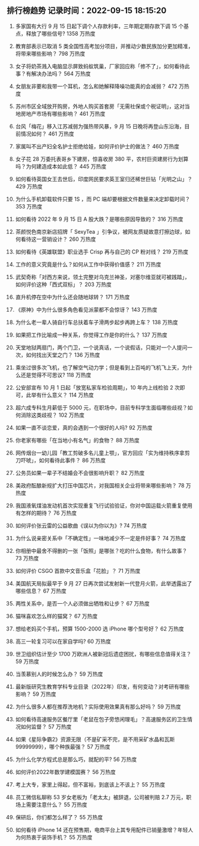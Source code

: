 
## 排行榜趋势 记录时间：2022-09-15 18:15:20
  
  1. 多家国有大行 9 月 15 日起下调个人存款利率，三年期定期存款下调 15 个基点，释放了哪些信号? 1358 万热度
    
  2. 教育部表示已取消 5 类全国性高考加分项目，并推动少数民族加分更加精准，将带来哪些影响？ 798 万热度
    
  3. 女子将奶茶溅入电脑显示屏致蚂蚁筑巢，厂家回应称「修不了」，如何看待此事？有解决办法吗？ 564 万热度
    
  4. 女朋友非要和我带一个耳机，怎么和她解释降噪功能真的会减弱？ 472 万热度
    
  5. 苏州市区全域放开购房，外地人购买首套房「无需社保或个税证明」，这对当地房地产市场有哪些影响？ 461 万热度
    
  6. 台风「梅花」移入江苏减弱为强热带风暴，9 月 15 日晚将再登山东沿海，目前情况如何？ 461 万热度
    
  7. 家属叫不出产妇全名护士拒绝给娃，如何评价护士的做法？ 460 万热度
    
  8. 女子花 28 万委托表哥乡下建房，惊喜收房 380 平，农村巨资建房行为划算吗？为何建造成本如此低？ 445 万热度
    
  9. 如何看待英国女王去世后，印度网民要求英王室归还稀世巨钻「光明之山」？ 429 万热度
    
  10. 为什么手机卸载软件只要 1S ，而 PC 端却要根据文件数量来决定卸载时间？ 353 万热度
    
  11. 如何看待 2022 年 9 月 15 日 A 股大跌？是哪些原因导致的？ 316 万热度
    
  12. 茶颜悦色南京新店招牌「 SexyTea 」引争议，被网友质疑故意打擦边球，如何看待这一营销设计？ 260 万热度
    
  13. 如何看待《英雄联盟》职业选手 Crisp 再与自己的 CP 粉对线？ 219 万热度
    
  14. 工作的意义究竟是什么？如何从工作中获得价值感？ 211 万热度
    
  15. 武契奇称「对西方来说，领土完整对乌克兰神圣，对塞尔维亚就可被践踏」，如何评价这种「西式双标」？ 203 万热度
    
  16. 直升机停在空中为什么还会随地球转？ 171 万热度
    
  17. 《原神》中为什么很多角色看见派蒙都不会惊讶？ 143 万热度
    
  18. 为什么老一辈人骑自行车总扶着车子滑两步起步再跨上车？ 138 万热度
    
  19. 如果把工作比喻成一种关系，你觉得工作是你的什么？ 137 万热度
    
  20. 天堂地狱两扇门，两个门卫，一个说真话，一个说假话，只能对一个人提问一次，如何找出天堂之门？ 136 万热度
    
  21. 乘坐过很多次飞机，也了解空气动力学；但是看到上百吨的飞机飞上天，为什么还是觉得不可思议? 118 万热度
    
  22. 公安部宣布 10 月 1 日起「放宽私家车检验周期」，10 年内上线检验 2 次即可，此举有什么意义？ 114 万热度
    
  23. 超六成专科生月薪低于 5000 元，在职场中，目前专科学生面临哪些歧视？如何消除这类歧视？ 102 万热度
    
  24. 如果一直不谈恋爱，真的会遇到一个很好的人吗? 92 万热度
    
  25. 你老家有哪些「在当地小有名气」的食物？ 88 万热度
    
  26. 网传烟台一幼儿园「教工剪破多名儿童上颚」，官方回应「实为维持秩序拿剪刀吓唬」，如何看待此事件？ 86 万热度
    
  27. 公务员如果一辈子不结婚会不会很影响升职？ 82 万热度
    
  28. 美政府酝酿新规扩大打压中国芯片，对我国相关企业将带来哪些影响？ 78 万热度
    
  29. 我国液氧煤油发动机首次实现重复飞行试验验证，你对中国运载火箭重复使用有怎样的期待？ 76 万热度
    
  30. 如何评价张云雷的公益歌曲《误以为你以为》? 74 万热度
    
  31. 为什么说亲密关系中「不确定性」一味地减少不一定是件好事？ 74 万热度
    
  32. 你相册中最舍不得删的一张「饭照」是哪张？吃的什么食物，有什么故事？ 73 万热度
    
  33. 如何评价 CSGO 首款中文音乐盒「花脸」？ 71 万热度
    
  34. 美国航天局拟最早于 9 月 27 日再次尝试发射新一代登月火箭，此举透露出了哪些信息？ 67 万热度
    
  35. 两性关系中，是否一个人必须做出牺牲和让步？ 67 万热度
    
  36. 猫咪喜欢怎么样的猫窝？ 67 万热度
    
  37. 想给老妈买个手机，预算 1500-2000 选 iPhone 哪个型号好？ 62 万热度
    
  38. 高三一轮复习可以在家自学吗? 60 万热度
    
  39. 世卫组织估计至少 1700 万欧洲人被新冠后遗症困扰，有哪些信息值得关注？ 59 万热度
    
  40. 当羡慕别人的时候怎么办？ 59 万热度
    
  41. 最新版研究生教育学科专业目录（2022年）印发，有何变动？对考研有哪些影响？ 59 万热度
    
  42. 为什么很多人都在推荐洗地机？实际使用效果真有那么好吗？ 59 万热度
    
  43. 如何看待高速服务区餐厅里「老鼠在包子旁悠闲理毛」？高速服务区的卫生情况如何监督？ 57 万热度
    
  44. 如果《星际争霸2》资源无限（不是矿采不完，是不用采矿水晶和瓦斯99999999），哪个种族最强？ 57 万热度
    
  45. 为什么化学方程式总是那么巧，就配的平? 56 万热度
    
  46. 如何评价2022年数学建模国赛？ 56 万热度
    
  47. 考上大专，家里上得起，但不富裕，到底该上不该上？ 55 万热度
    
  48. 员工微信私聊称 53 岁女老板为「老太太」被辞退，公司被判赔 2.7 万元，职场上需要注意什么？ 55 万热度
    
  49. 保研后，你们都怎么样了？ 55 万热度
    
  50. 如何看待 iPhone 14 还在预售期，电商平台上其专用配件已销量激增？年轻人为何热衷于装饰手机？ 55 万热度
    